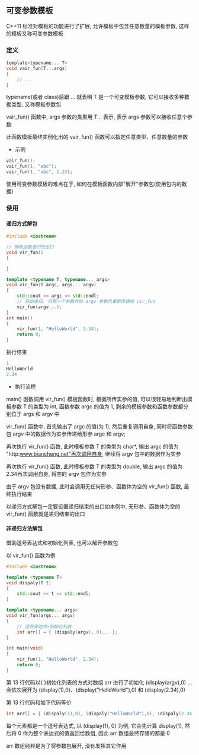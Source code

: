 <!--
 * @Description: 
 * @Version: 1.0
 * @Author: daLao
 * @Email: dalao@xxx.com
 * @Date: 2022-10-26 19:52:20
 * @LastEditors: daLao
 * @LastEditTime: 2022-10-26 19:52:47
-->

## 可变参数模板

C++11 标准对模板的功能进行了扩展, 允许模板中包含任意数量的模板参数, 这样的模板又称可变参数模板



### 定义

```c
template<typename... T>
void vair_fun(T...args)
{
    // ...
}
```

typename(或者 class)后跟 ... 就表明 T 是一个可变模板参数, 它可以接收多种数据类型, 又称模板参数包

vair_fun() 函数中, args 参数的类型用 T... 表示, 表示 args 参数可以接收任意个参数

此函数模板最终实例化出的 vair_fun() 函数可以指定任意类型、任意数量的参数


- 示例

```c
vair_fun();
vair_fun(1, "abc");
vair_fun(1, "abc", 1.23);
```

使用可变参数模板的难点在于, 如何在模板函数内部"解开"参数包(使用包内的数据)


### 使用


#### 递归方式解包

```c++
#include <iostream>

// 模板函数递归的出口
void vir_fun() 
{

}

template <typename T, typename... args>
void vir_fun(T argc, args... argv)
{
    std::cout << argc << std::endl;
    // 开始递归, 将第一个参数外的 argv 参数包重新传递给 vir_fun
    vir_fun(argv...);
}
int main()
{
    vir_fun(1, "HelloWorld", 2.34);
    return 0;
}
```

执行结果

```c
1
HelloWorld
2.34
```

- 执行流程

main() 函数调用 vir_fun() 模板函数时, 根据所传实参的值, 可以很轻易地判断出模板参数 T 的类型为 int, 函数参数 argc 的值为 1, 剩余的模板参数和函数参数都分别位于 args 和 argv 中

vir_fun() 函数中, 首先输出了 argc 的值(为 1), 然后重复调用自身, 同时将函数参数包 argv 中的数据作为实参传递给形参 argc 和 argv;

再次执行 vir_fun() 函数, 此时模板参数 T 的类型为 char*, 输出 argc 的值为 "http:www.biancheng.net"再次调用自身, 继续将 argv 包中的数据作为实参

再次执行 vir_fun() 函数, 此时模板参数 T 的类型为 double, 输出 argc 的值为 2.34再次调用自身, 将空的 argv 包作为实参

由于 argv 包没有数据, 此时会调用无任何形参、函数体为空的 vir_fun() 函数, 最终执行结束

以递归方式解包一定要设置递归结束的出口如本例中, 无形参、函数体为空的 vir_fun() 函数就是递归结束的出口


#### 非递归方法解包

借助逗号表达式和初始化列表, 也可以解开参数包

以 vir_fun() 函数为例

```c++
#include <iostream>

template <typename T>
void dispaly(T t)
{
    std::cout << t << std::endl;
}

template <typename... args>
void vir_fun(args... argv)
{
    // 逗号表达式+初始化列表
    int arr[] = { (dispaly(argv), 0)... };
}

int main(void)
{
    vir_fun(1, "HelloWorld", 2.34);
    return 0;
}
```

第 13 行代码以{ }初始化列表的方式对数组 arr 进行了初始化
(display(argv),0) ... 会依次展开为 (display(1),0)、(display("HelloWorld"),0) 和 (display(2.34),0)

第 13 行代码和如下代码等价

```c++
int arr[] = { (dispaly(1),0), (dispaly("HelloWorld"),0), (dispaly(2.34),0) };
```

每个元素都是一个逗号表达式, 以 (display(1), 0) 为例, 它会先计算 display(1), 然后将 0 作为整个表达式的值返回给数组, 因此 arr 数组最终存储的都是 0

arr 数组纯粹是为了将参数包展开, 没有发挥其它作用